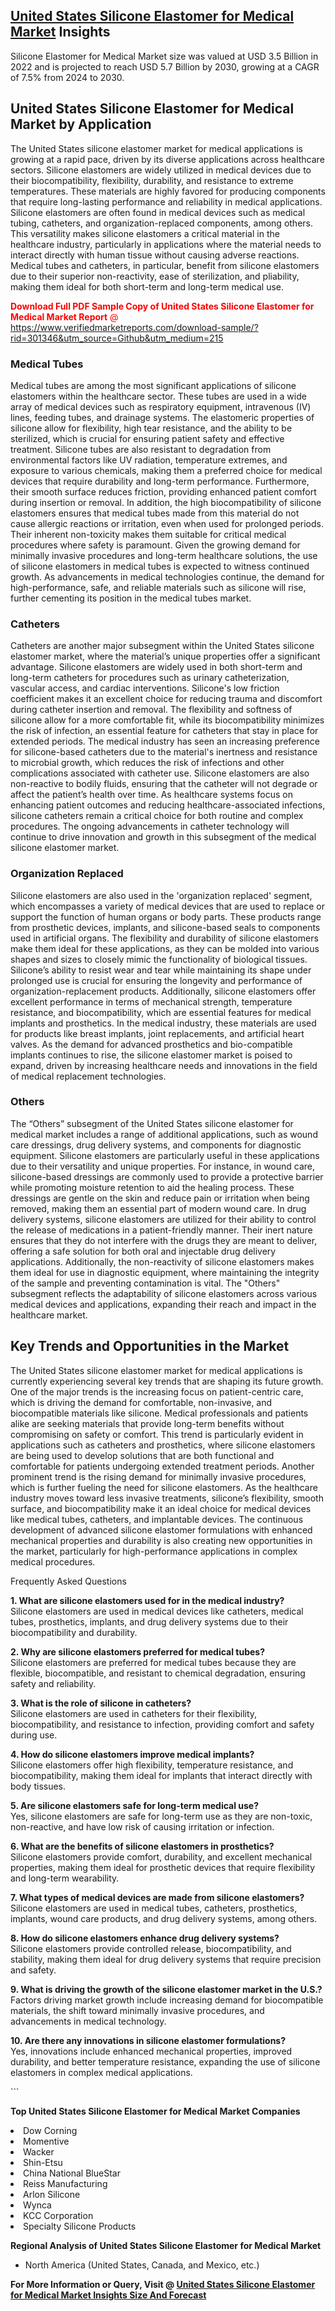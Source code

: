 <h2><a href="https://www.verifiedmarketreports.com/download-sample/?rid=301346&amp;utm_source=Github&amp;utm_medium=215" target="_blank">United States Silicone Elastomer for Medical Market</a> Insights</h2><p>Silicone Elastomer for Medical Market size was valued at USD 3.5 Billion in 2022 and is projected to reach USD 5.7 Billion by 2030, growing at a CAGR of 7.5% from 2024 to 2030.</p><p> <h2>United States Silicone Elastomer for Medical Market by Application</h2> <p>The United States silicone elastomer market for medical applications is growing at a rapid pace, driven by its diverse applications across healthcare sectors. Silicone elastomers are widely utilized in medical devices due to their biocompatibility, flexibility, durability, and resistance to extreme temperatures. These materials are highly favored for producing components that require long-lasting performance and reliability in medical applications. Silicone elastomers are often found in medical devices such as medical tubing, catheters, and organization-replaced components, among others. This versatility makes silicone elastomers a critical material in the healthcare industry, particularly in applications where the material needs to interact directly with human tissue without causing adverse reactions. Medical tubes and catheters, in particular, benefit from silicone elastomers due to their superior non-reactivity, ease of sterilization, and pliability, making them ideal for both short-term and long-term medical use. <p><span class=""><span style="color: #ff0000;"><strong>Download Full PDF Sample Copy of United States Silicone Elastomer for Medical Market Report</strong> @ </span><a href="https://www.verifiedmarketreports.com/download-sample/?rid=301346&amp;utm_source=Github&amp;utm_medium=215" target="_blank">https://www.verifiedmarketreports.com/download-sample/?rid=301346&amp;utm_source=Github&amp;utm_medium=215</a></span></p></p> <h3>Medical Tubes</h3> <p>Medical tubes are among the most significant applications of silicone elastomers within the healthcare sector. These tubes are used in a wide array of medical devices such as respiratory equipment, intravenous (IV) lines, feeding tubes, and drainage systems. The elastomeric properties of silicone allow for flexibility, high tear resistance, and the ability to be sterilized, which is crucial for ensuring patient safety and effective treatment. Silicone tubes are also resistant to degradation from environmental factors like UV radiation, temperature extremes, and exposure to various chemicals, making them a preferred choice for medical devices that require durability and long-term performance. Furthermore, their smooth surface reduces friction, providing enhanced patient comfort during insertion or removal. In addition, the high biocompatibility of silicone elastomers ensures that medical tubes made from this material do not cause allergic reactions or irritation, even when used for prolonged periods. Their inherent non-toxicity makes them suitable for critical medical procedures where safety is paramount. Given the growing demand for minimally invasive procedures and long-term healthcare solutions, the use of silicone elastomers in medical tubes is expected to witness continued growth. As advancements in medical technologies continue, the demand for high-performance, safe, and reliable materials such as silicone will rise, further cementing its position in the medical tubes market. <h3>Catheters</h3> <p>Catheters are another major subsegment within the United States silicone elastomer market, where the material’s unique properties offer a significant advantage. Silicone elastomers are widely used in both short-term and long-term catheters for procedures such as urinary catheterization, vascular access, and cardiac interventions. Silicone's low friction coefficient makes it an excellent choice for reducing trauma and discomfort during catheter insertion and removal. The flexibility and softness of silicone allow for a more comfortable fit, while its biocompatibility minimizes the risk of infection, an essential feature for catheters that stay in place for extended periods. The medical industry has seen an increasing preference for silicone-based catheters due to the material's inertness and resistance to microbial growth, which reduces the risk of infections and other complications associated with catheter use. Silicone elastomers are also non-reactive to bodily fluids, ensuring that the catheter will not degrade or affect the patient’s health over time. As healthcare systems focus on enhancing patient outcomes and reducing healthcare-associated infections, silicone catheters remain a critical choice for both routine and complex procedures. The ongoing advancements in catheter technology will continue to drive innovation and growth in this subsegment of the medical silicone elastomer market. <h3>Organization Replaced</h3> <p>Silicone elastomers are also used in the 'organization replaced' segment, which encompasses a variety of medical devices that are used to replace or support the function of human organs or body parts. These products range from prosthetic devices, implants, and silicone-based seals to components used in artificial organs. The flexibility and durability of silicone elastomers make them ideal for these applications, as they can be molded into various shapes and sizes to closely mimic the functionality of biological tissues. Silicone’s ability to resist wear and tear while maintaining its shape under prolonged use is crucial for ensuring the longevity and performance of organization-replacement products. Additionally, silicone elastomers offer excellent performance in terms of mechanical strength, temperature resistance, and biocompatibility, which are essential features for medical implants and prosthetics. In the medical industry, these materials are used for products like breast implants, joint replacements, and artificial heart valves. As the demand for advanced prosthetics and bio-compatible implants continues to rise, the silicone elastomer market is poised to expand, driven by increasing healthcare needs and innovations in the field of medical replacement technologies. <h3>Others</h3> <p>The “Others” subsegment of the United States silicone elastomer for medical market includes a range of additional applications, such as wound care dressings, drug delivery systems, and components for diagnostic equipment. Silicone elastomers are particularly useful in these applications due to their versatility and unique properties. For instance, in wound care, silicone-based dressings are commonly used to provide a protective barrier while promoting moisture retention to aid the healing process. These dressings are gentle on the skin and reduce pain or irritation when being removed, making them an essential part of modern wound care. In drug delivery systems, silicone elastomers are utilized for their ability to control the release of medications in a patient-friendly manner. Their inert nature ensures that they do not interfere with the drugs they are meant to deliver, offering a safe solution for both oral and injectable drug delivery applications. Additionally, the non-reactivity of silicone elastomers makes them ideal for use in diagnostic equipment, where maintaining the integrity of the sample and preventing contamination is vital. The "Others" subsegment reflects the adaptability of silicone elastomers across various medical devices and applications, expanding their reach and impact in the healthcare market. <h2>Key Trends and Opportunities in the Market</h2> <p>The United States silicone elastomer market for medical applications is currently experiencing several key trends that are shaping its future growth. One of the major trends is the increasing focus on patient-centric care, which is driving the demand for comfortable, non-invasive, and biocompatible materials like silicone. Medical professionals and patients alike are seeking materials that provide long-term benefits without compromising on safety or comfort. This trend is particularly evident in applications such as catheters and prosthetics, where silicone elastomers are being used to develop solutions that are both functional and comfortable for patients undergoing extended treatment periods. Another prominent trend is the rising demand for minimally invasive procedures, which is further fueling the need for silicone elastomers. As the healthcare industry moves toward less invasive treatments, silicone’s flexibility, smooth surface, and biocompatibility make it an ideal choice for medical devices like medical tubes, catheters, and implantable devices. The continuous development of advanced silicone elastomer formulations with enhanced mechanical properties and durability is also creating new opportunities in the market, particularly for high-performance applications in complex medical procedures. <p>Frequently Asked Questions</p> <p><strong>1. What are silicone elastomers used for in the medical industry?</strong><br>Silicone elastomers are used in medical devices like catheters, medical tubes, prosthetics, implants, and drug delivery systems due to their biocompatibility and durability.</p> <p><strong>2. Why are silicone elastomers preferred for medical tubes?</strong><br>Silicone elastomers are preferred for medical tubes because they are flexible, biocompatible, and resistant to chemical degradation, ensuring safety and reliability.</p> <p><strong>3. What is the role of silicone in catheters?</strong><br>Silicone elastomers are used in catheters for their flexibility, biocompatibility, and resistance to infection, providing comfort and safety during use.</p> <p><strong>4. How do silicone elastomers improve medical implants?</strong><br>Silicone elastomers offer high flexibility, temperature resistance, and biocompatibility, making them ideal for implants that interact directly with body tissues.</p> <p><strong>5. Are silicone elastomers safe for long-term medical use?</strong><br>Yes, silicone elastomers are safe for long-term use as they are non-toxic, non-reactive, and have low risk of causing irritation or infection.</p> <p><strong>6. What are the benefits of silicone elastomers in prosthetics?</strong><br>Silicone elastomers provide comfort, durability, and excellent mechanical properties, making them ideal for prosthetic devices that require flexibility and long-term wearability.</p> <p><strong>7. What types of medical devices are made from silicone elastomers?</strong><br>Silicone elastomers are used in medical tubes, catheters, prosthetics, implants, wound care products, and drug delivery systems, among others.</p> <p><strong>8. How do silicone elastomers enhance drug delivery systems?</strong><br>Silicone elastomers provide controlled release, biocompatibility, and stability, making them ideal for drug delivery systems that require precision and safety.</p> <p><strong>9. What is driving the growth of the silicone elastomer market in the U.S.?</strong><br>Factors driving market growth include increasing demand for biocompatible materials, the shift toward minimally invasive procedures, and advancements in medical technology.</p> <p><strong>10. Are there any innovations in silicone elastomer formulations?</strong><br>Yes, innovations include enhanced mechanical properties, improved durability, and better temperature resistance, expanding the use of silicone elastomers in complex medical applications.</p> ```</p><p><strong>Top United States Silicone Elastomer for Medical Market Companies</strong></p><div data-test-id=""><p><li>Dow Corning</li><li> Momentive</li><li> Wacker</li><li> Shin-Etsu</li><li> China National BlueStar</li><li> Reiss Manufacturing</li><li> Arlon Silicone</li><li> Wynca</li><li> KCC Corporation</li><li> Specialty Silicone Products</li></p><div><strong>Regional Analysis of&nbsp;United States Silicone Elastomer for Medical Market</strong></div><ul><li dir="ltr"><p dir="ltr">North America&nbsp;(United States, Canada, and Mexico, etc.)</p></li></ul><p><strong>For More Information or Query, Visit @&nbsp;</strong><strong><a href="https://www.verifiedmarketreports.com/product/silicone-elastomer-for-medical-market/?utm_source=Github&amp;utm_medium=215" target="_blank">United States Silicone Elastomer for Medical Market Insights Size And Forecast</a></strong></p></div>
